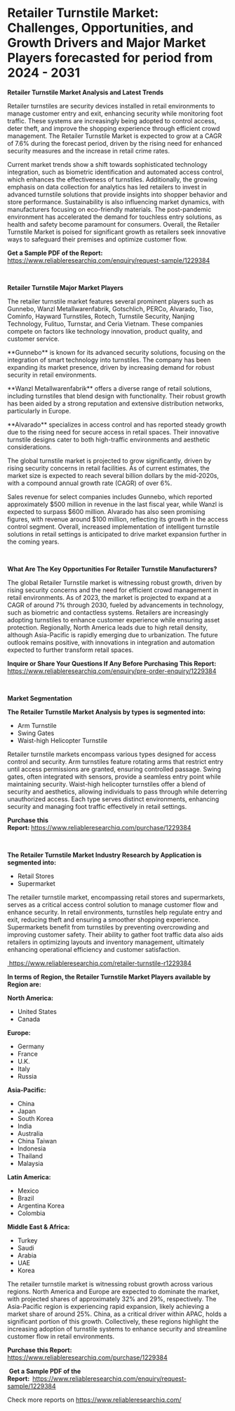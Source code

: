 <p><h1>Retailer Turnstile Market: Challenges, Opportunities, and Growth Drivers and Major Market Players forecasted for period from 2024 - 2031</h1></p><p><strong>Retailer Turnstile Market Analysis and Latest Trends</strong></p>
<p><p>Retailer turnstiles are security devices installed in retail environments to manage customer entry and exit, enhancing security while monitoring foot traffic. These systems are increasingly being adopted to control access, deter theft, and improve the shopping experience through efficient crowd management. The Retailer Turnstile Market is expected to grow at a CAGR of 7.6% during the forecast period, driven by the rising need for enhanced security measures and the increase in retail crime rates.</p><p>Current market trends show a shift towards sophisticated technology integration, such as biometric identification and automated access control, which enhances the effectiveness of turnstiles. Additionally, the growing emphasis on data collection for analytics has led retailers to invest in advanced turnstile solutions that provide insights into shopper behavior and store performance. Sustainability is also influencing market dynamics, with manufacturers focusing on eco-friendly materials. The post-pandemic environment has accelerated the demand for touchless entry solutions, as health and safety become paramount for consumers. Overall, the Retailer Turnstile Market is poised for significant growth as retailers seek innovative ways to safeguard their premises and optimize customer flow.</p></p>
<p><strong>Get a Sample PDF of the Report:&nbsp;</strong> <a href="https://www.reliableresearchiq.com/enquiry/request-sample/1229384?utm_campaign=1123&utm_medium=2&utm_source=Github&utm_content=ia&utm_term=29122024&utm_id=retailer-turnstile">https://www.reliableresearchiq.com/enquiry/request-sample/1229384</a></p>
<p>&nbsp;</p>
<p><strong>Retailer Turnstile Major Market Players</strong></p>
<p><p>The retailer turnstile market features several prominent players such as Gunnebo, Wanzl Metallwarenfabrik, Gotschlich, PERCo, Alvarado, Tiso, Cominfo, Hayward Turnstiles, Rotech, Turnstile Security, Nanjing Technology, Fulituo, Turnstar, and Ceria Vietnam. These companies compete on factors like technology innovation, product quality, and customer service.</p><p>**Gunnebo** is known for its advanced security solutions, focusing on the integration of smart technology into turnstiles. The company has been expanding its market presence, driven by increasing demand for robust security in retail environments. </p><p>**Wanzl Metallwarenfabrik** offers a diverse range of retail solutions, including turnstiles that blend design with functionality. Their robust growth has been aided by a strong reputation and extensive distribution networks, particularly in Europe.</p><p>**Alvarado** specializes in access control and has reported steady growth due to the rising need for secure access in retail spaces. Their innovative turnstile designs cater to both high-traffic environments and aesthetic considerations.</p><p>The global turnstile market is projected to grow significantly, driven by rising security concerns in retail facilities. As of current estimates, the market size is expected to reach several billion dollars by the mid-2020s, with a compound annual growth rate (CAGR) of over 6%.</p><p>Sales revenue for select companies includes Gunnebo, which reported approximately $500 million in revenue in the last fiscal year, while Wanzl is expected to surpass $600 million. Alvarado has also seen promising figures, with revenue around $100 million, reflecting its growth in the access control segment. Overall, increased implementation of intelligent turnstile solutions in retail settings is anticipated to drive market expansion further in the coming years.</p></p>
<p>&nbsp;</p>
<p><strong>What Are The Key Opportunities For Retailer Turnstile Manufacturers?</strong></p>
<p><p>The global Retailer Turnstile market is witnessing robust growth, driven by rising security concerns and the need for efficient crowd management in retail environments. As of 2023, the market is projected to expand at a CAGR of around 7% through 2030, fueled by advancements in technology, such as biometric and contactless systems. Retailers are increasingly adopting turnstiles to enhance customer experience while ensuring asset protection. Regionally, North America leads due to high retail density, although Asia-Pacific is rapidly emerging due to urbanization. The future outlook remains positive, with innovations in integration and automation expected to further transform retail spaces.</p></p>
<p><strong>Inquire or Share Your Questions If Any Before Purchasing This Report:</strong> <a href="https://www.reliableresearchiq.com/enquiry/pre-order-enquiry/1229384?utm_campaign=1123&utm_medium=2&utm_source=Github&utm_content=ia&utm_term=29122024&utm_id=retailer-turnstile">https://www.reliableresearchiq.com/enquiry/pre-order-enquiry/1229384</a></p>
<p>&nbsp;</p>
<p><strong>Market Segmentation</strong></p>
<p><strong>The Retailer Turnstile Market Analysis by types is segmented into:</strong></p>
<p><ul><li>Arm Turnstile</li><li>Swing Gates</li><li>Waist-high Helicopter Turnstile</li></ul></p>
<p><p>Retailer turnstile markets encompass various types designed for access control and security. Arm turnstiles feature rotating arms that restrict entry until access permissions are granted, ensuring controlled passage. Swing gates, often integrated with sensors, provide a seamless entry point while maintaining security. Waist-high helicopter turnstiles offer a blend of security and aesthetics, allowing individuals to pass through while deterring unauthorized access. Each type serves distinct environments, enhancing security and managing foot traffic effectively in retail settings.</p></p>
<p><strong>Purchase this Report:&nbsp;</strong><a href="https://www.reliableresearchiq.com/purchase/1229384?utm_campaign=1123&utm_medium=2&utm_source=Github&utm_content=ia&utm_term=29122024&utm_id=retailer-turnstile">https://www.reliableresearchiq.com/purchase/1229384</a></p>
<p>&nbsp;</p>
<p><strong>The Retailer Turnstile Market Industry Research by Application is segmented into:</strong></p>
<p><ul><li>Retail Stores</li><li>Supermarket</li></ul></p>
<p><p>The retailer turnstile market, encompassing retail stores and supermarkets, serves as a critical access control solution to manage customer flow and enhance security. In retail environments, turnstiles help regulate entry and exit, reducing theft and ensuring a smoother shopping experience. Supermarkets benefit from turnstiles by preventing overcrowding and improving customer safety. Their ability to gather foot traffic data also aids retailers in optimizing layouts and inventory management, ultimately enhancing operational efficiency and customer satisfaction.</p></p>
<p><a href="https://www.reliableresearchiq.com/retailer-turnstile-r1229384?utm_campaign=1123&utm_medium=2&utm_source=Github&utm_content=ia&utm_term=29122024&utm_id=retailer-turnstile">&nbsp;https://www.reliableresearchiq.com/retailer-turnstile-r1229384</a></p>
<p><strong>In terms of Region, the Retailer Turnstile Market Players available by Region are:</strong></p>
<p>
    <p> <strong> North America: </strong>
        <ul>
            <li>United States</li>
            <li>Canada</li>
        </ul>
        </p> 
    <p> <strong> Europe: </strong>
        <ul>
            <li>Germany</li>
            <li>France</li>
            <li>U.K.</li>
            <li>Italy</li>
            <li>Russia</li>
        </ul>
        </p> 
    <p> <strong> Asia-Pacific: </strong>
        <ul>
            <li>China</li>
            <li>Japan</li>
            <li>South Korea</li>
            <li>India</li>
            <li>Australia</li>
            <li>China Taiwan</li>
            <li>Indonesia</li>
            <li>Thailand</li>
            <li>Malaysia</li>
        </ul>
        </p> 
    <p> <strong> Latin America: </strong>
        <ul>
            <li>Mexico</li>
            <li>Brazil</li>
            <li>Argentina Korea</li>
            <li>Colombia</li>
        </ul>
        </p> 
    <p> <strong> Middle East & Africa: </strong>
        <ul>
            <li>Turkey</li>
            <li>Saudi</li>
            <li>Arabia</li>
            <li>UAE</li>
            <li>Korea</li>
        </ul>
    </p>
    </p>
<p><p>The retailer turnstile market is witnessing robust growth across various regions. North America and Europe are expected to dominate the market, with projected shares of approximately 32% and 29%, respectively. The Asia-Pacific region is experiencing rapid expansion, likely achieving a market share of around 25%. China, as a critical driver within APAC, holds a significant portion of this growth. Collectively, these regions highlight the increasing adoption of turnstile systems to enhance security and streamline customer flow in retail environments.</p></p>
<p><strong>Purchase this Report: </strong><a href="https://www.reliableresearchiq.com/purchase/1229384?utm_campaign=1123&utm_medium=2&utm_source=Github&utm_content=ia&utm_term=29122024&utm_id=retailer-turnstile">https://www.reliableresearchiq.com/purchase/1229384</a></p>
<p>&nbsp;<strong>Get a Sample PDF of the Report:&nbsp;&nbsp;</strong><a href="https://www.reliableresearchiq.com/enquiry/request-sample/1229384?utm_campaign=1123&utm_medium=2&utm_source=Github&utm_content=ia&utm_term=29122024&utm_id=retailer-turnstile">https://www.reliableresearchiq.com/enquiry/request-sample/1229384</a></p>
<p><strong></strong></p>
<p>Check more reports on <a href="https://www.reliableresearchiq.com/?utm_campaign=1123&utm_medium=2&utm_source=Github&utm_content=ia&utm_term=29122024&utm_id=retailer-turnstile">https://www.reliableresearchiq.com/</a></p>